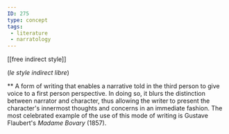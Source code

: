```yaml
---
ID: 275
type: concept
tags: 
 - literature
 - narratology
---
```


[[free indirect style]]

(*le style indirect libre*)

** A form of writing that enables a narrative told
in the third person to give voice to a first person perspective. In
doing so, it blurs the distinction between narrator and character, thus
allowing the writer to present the character's innermost thoughts and
concerns in an immediate fashion. The most celebrated example of the use
of this mode of writing is Gustave Flaubert's *Madame Bovary* (1857).
